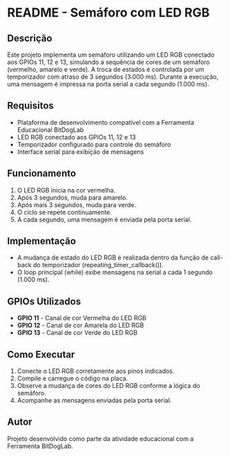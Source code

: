 # README - Semáforo com LED RGB

## Descrição
Este projeto implementa um semáforo utilizando um LED RGB conectado aos GPIOs 11, 12 e 13, simulando a sequência de cores de um semáforo (vermelho, amarelo e verde). A troca de estados é controlada por um temporizador com atraso de 3 segundos (3.000 ms). Durante a execução, uma mensagem é impressa na porta serial a cada segundo (1.000 ms).

## Requisitos
- Plataforma de desenvolvimento compatível com a Ferramenta Educacional BitDogLab
- LED RGB conectado aos GPIOs 11, 12 e 13
- Temporizador configurado para controle do semáforo
- Interface serial para exibição de mensagens

## Funcionamento
1. O LED RGB inicia na cor vermelha.
2. Após 3 segundos, muda para amarelo.
3. Após mais 3 segundos, muda para verde.
4. O ciclo se repete continuamente.
5. A cada segundo, uma mensagem é enviada pela porta serial.

## Implementação
- A mudança de estado do LED RGB é realizada dentro da função de call-back do temporizador (repeating_timer_callback()).
- O loop principal (while) exibe mensagens na serial a cada 1 segundo (1.000 ms).

## GPIOs Utilizados
- **GPIO 11** - Canal de cor Vermelha do LED RGB
- **GPIO 12** - Canal de cor Amarela do LED RGB
- **GPIO 13** - Canal de cor Verde do LED RGB

## Como Executar
1. Conecte o LED RGB corretamente aos pinos indicados.
2. Compile e carregue o código na placa.
3. Observe a mudança de cores do LED RGB conforme a lógica do semáforo.
4. Acompanhe as mensagens enviadas pela porta serial.

## Autor
Projeto desenvolvido como parte da atividade educacional com a Ferramenta BitDogLab.

